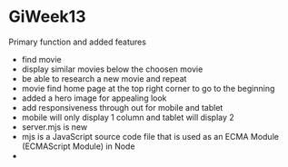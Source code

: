# GiWeek13
Primary function and added features 
  * find movie
  * display similar movies below the choosen movie
  * be able to research a new movie and repeat
  * movie find home page at the top right corner to go to the beginning
  * added a hero image for appealing look
  * add responsiveness through out for mobile and tablet
  *   mobile will only display 1 column and tablet will display 2
  *   server.mjs is new
  *   mjs is a JavaScript source code file that is used as an ECMA Module (ECMAScript Module) in Node
  * 
